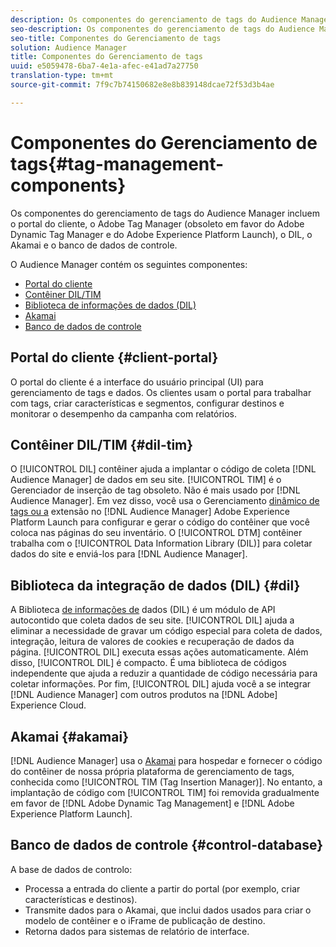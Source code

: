 ```yaml
---
description: Os componentes do gerenciamento de tags do Audience Manager incluem o portal do cliente, o Adobe Tag Manager (obsoleto em favor do Adobe Dynamic Tag Manager e do Adobe Experience Platform Launch), o DIL, o Akamai e o banco de dados de controle.
seo-description: Os componentes do gerenciamento de tags do Audience Manager incluem o portal do cliente, o Adobe Tag Manager (obsoleto em favor do Adobe Dynamic Tag Manager e do Adobe Experience Platform Launch), o DIL, o Akamai e o banco de dados de controle.
seo-title: Componentes do Gerenciamento de tags
solution: Audience Manager
title: Componentes do Gerenciamento de tags
uuid: e5059478-6ba7-4e1a-afec-e41ad7a27750
translation-type: tm+mt
source-git-commit: 7f9c7b74150682e8e8b839148dcae72f53d3b4ae

---
```



# Componentes do Gerenciamento de tags{#tag-management-components}

Os componentes do gerenciamento de tags do Audience Manager incluem o portal do cliente, o Adobe Tag Manager (obsoleto em favor do Adobe Dynamic Tag Manager e do Adobe Experience Platform Launch), o DIL, o Akamai e o banco de dados de controle.

<!-- 

c_comptag.xml

 -->

O Audience Manager contém os seguintes componentes:

* [Portal do cliente](../../reference/system-components/components-tag-management.md#client-portal)
* [Contêiner DIL/TIM](../../reference/system-components/components-tag-management.md#dil-tim)
* [Biblioteca de informações de dados (DIL)](../../reference/system-components/components-tag-management.md#dil)
* [Akamai](../../reference/system-components/components-tag-management.md#akamai)
* [Banco de dados de controle](../../reference/system-components/components-tag-management.md#control-database)

## Portal do cliente {#client-portal}

O portal do cliente é a interface do usuário principal (UI) para gerenciamento de tags e dados. Os clientes usam o portal para trabalhar com tags, criar características e segmentos, configurar destinos e monitorar o desempenho da campanha com relatórios.

## Contêiner DIL/TIM {#dil-tim}

O [!UICONTROL DIL] contêiner ajuda a implantar o código de coleta [!DNL Audience Manager] de dados em seu site. [!UICONTROL TIM] é o Gerenciador de inserção de tag obsoleto. Não é mais usado por [!DNL Audience Manager]. Em vez disso, você usa o Gerenciamento [dinâmico de tags ou a](https://marketing.adobe.com/resources/help/en_US/dtm/) extensão no [!DNL Audience Manager] Adobe Experience Platform Launch [](https://docs.adobelaunch.com/extension-reference/web/adobe-audience-manager-extension) para configurar e gerar o código do contêiner que você coloca nas páginas do seu inventário. O [!UICONTROL DTM] contêiner trabalha com o [!UICONTROL Data Information Library (DIL)] para coletar dados do site e enviá-los para [!DNL Audience Manager].

## Biblioteca da integração de dados (DIL) {#dil}

A Biblioteca [de informações de](../../dil/dil-overview.md) dados (DIL) é um módulo de API autocontido que coleta dados de seu site. [!UICONTROL DIL] ajuda a eliminar a necessidade de gravar um código especial para coleta de dados, integração, leitura de valores de cookies e recuperação de dados da página. [!UICONTROL DIL] executa essas ações automaticamente. Além disso, [!UICONTROL DIL] é compacto. É uma biblioteca de códigos independente que ajuda a reduzir a quantidade de código necessária para coletar informações. Por fim, [!UICONTROL DIL] ajuda você a se integrar [!DNL Audience Manager] com outros produtos na [!DNL Adobe] Experience Cloud.

## Akamai {#akamai}

[!DNL Audience Manager] usa o [Akamai](https://www.akamai.com/html/about/index.html) para hospedar e fornecer o código do contêiner de nossa própria plataforma de gerenciamento de tags, conhecida como [!UICONTROL TIM (Tag Insertion Manager)]. No entanto, a implantação de código com [!UICONTROL TIM] foi removida gradualmente em favor de [!DNL Adobe Dynamic Tag Management] e [!DNL Adobe Experience Platform Launch].

## Banco de dados de controle {#control-database}

A base de dados de controlo:

* Processa a entrada do cliente a partir do portal (por exemplo, criar características e destinos).
* Transmite dados para o Akamai, que inclui dados usados para criar o modelo de contêiner e o iFrame de publicação de destino.
* Retorna dados para sistemas de relatório de interface.

